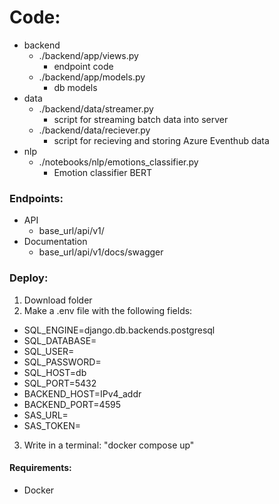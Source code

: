 # Code:
- backend
  - ./backend/app/views.py
    - endpoint code
  - ./backend/app/models.py
    - db models
- data
  - ./backend/data/streamer.py
    - script for streaming batch data into server
  - ./backend/data/reciever.py
    - script for recieving and storing Azure Eventhub data
- nlp
  - ./notebooks/nlp/emotions_classifier.py
    - Emotion classifier BERT

### Endpoints:
- API
  - base_url/api/v1/
- Documentation
  - base_url/api/v1/docs/swagger

### Deploy:

1. Download folder
2. Make a .env file with the following fields:
  - SQL_ENGINE=django.db.backends.postgresql
  - SQL_DATABASE=
  - SQL_USER=
  - SQL_PASSWORD=
  - SQL_HOST=db
  - SQL_PORT=5432
  - BACKEND_HOST=IPv4_addr
  - BACKEND_PORT=4595
  - SAS_URL=
  - SAS_TOKEN=
3. Write in a terminal: "docker compose up"

#### Requirements:
- Docker

